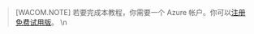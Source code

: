 ﻿
> [WACOM.NOTE]
> 若要完成本教程，你需要一个 Azure 帐户。你可以<a href="/pricing/1rmb-trial/?wt.mc_id=A" target="_blank">注册免费试用版</a>。
\n<!--HONumber=39--> 
